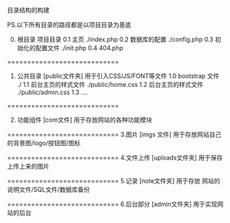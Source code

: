 目录结构的构建

PS.以下所有目录的路径都是以项目目录为基底

0. 根目录  项目目录
0.1 主页 ./index.php
0.2 数据库的配置 ./config.php
0.3 初始化的配置文件 ./init.php
0.4 404.php

============================

1. 公共目录 [public文件夹] 
    用于引入CSS/JS/FONT等文件
1.0 bootstrap 文件 ./
1.1 前台主页的样式文件 ./public/home.css 
1.2 后台主页的样式文件 ./public/admin.css 
1.3 ....

============================

2. 功能组件  [com文件]
用于存放网站的各种功能模块

============================
3.图片 [imgs 文件]
用于存放网站自己的背景图/logo/按钮图/图标

============================
4.文件上传  [uploads文件夹]
用于保存上传上来的图片

============================
5.记录 [note文件夹]
用于存放 网站的说明文件/SQL文件/数据库备份

============================
6.后台部分 [admin文件夹]
用于实现网站的后台

